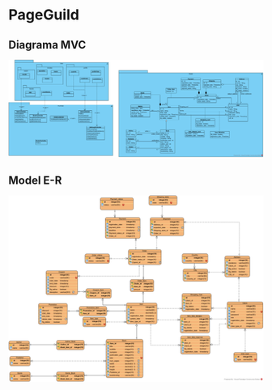 # PageGuild
## Diagrama MVC
![Diagrama_Classes_MVC](Meta/Imagens/Diagrama_Classes_MVC.png)

## Model E-R
![Modelo_E-R](Meta/Imagens/Modelo_E-R.png)
